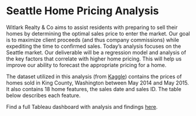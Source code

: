 # Seattle Home Pricing Analysis


Witlark Realty & Co aims to assist residents with preparing to sell their homes by determining the optimal sales price to enter the market. Our goal is to maximize client proceeds (and thus company commissions) while expediting the time to confirmed sales. Today’s analysis focuses on the Seattle market. Our deliverable will be a regression model and analysis of the key factors that correlate with higher home pricing. This will help us improve our ability to forecast the appropriate pricing for a home.




The dataset utilized in this analysis (from [Kaggle](https://www.kaggle.com/harlfoxem/housesalesprediction)) contains the prices of homes sold in King County, Washington between May 2014 and May 2015. It also contains 18 home features, the sales date and sales ID. The table below describes each feature.

Find a full Tableau dashboard with analysis and findings [here](https://public.tableau.com/app/profile/brionne.downs/viz/KC_16435541934940/Story1).
